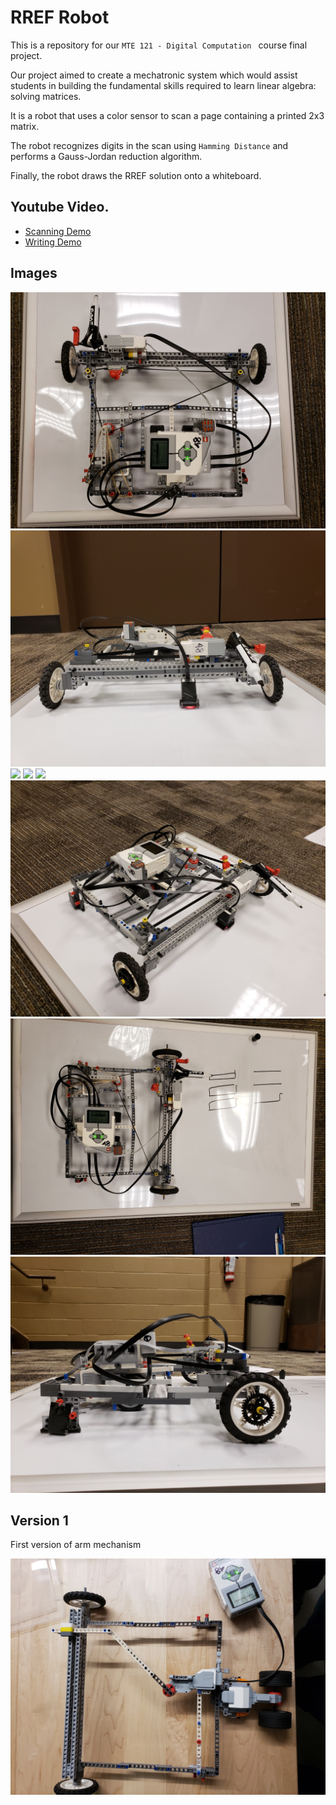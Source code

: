 # RREF Robot

This is a repository for our `MTE 121 - Digital Computation ` course final project.

Our project aimed to create a mechatronic system which would assist students in building the fundamental skills required to learn linear algebra: solving matrices.

It is a robot that uses a color sensor to scan a page containing a printed 2x3 matrix.

The robot recognizes digits in the scan using `Hamming Distance` and performs a Gauss-Jordan reduction algorithm.

Finally, the robot draws the RREF solution onto a whiteboard.

## Youtube Video.
- [Scanning Demo](https://youtu.be/n-IVHIwxSUk)
- [Writing Demo](https://youtu.be/W1C-YbuWPNc)

## Images

![](./images/20181123_102226.jpg)
![](./images/20181123_102239.jpg)
![](./images/20181123_102254.jpg)
![](./images/20181123_102256.jpg)
![](./images/20181123_102302.jpg)
![](./images/20181123_102308.jpg)
![](./images/20181123_102139.jpg)
![](./images/20181123_102210.jpg)

## Version 1 
First version of arm mechanism

![](./images/version1.jpg)